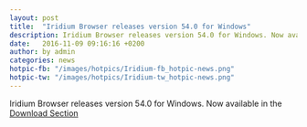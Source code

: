 ```yaml
---
layout: post
title:  "Iridium Browser releases version 54.0 for Windows"
description: Iridium Browser releases version 54.0 for Windows. Now available for Download.
date:   2016-11-09 09:16:16 +0200
author:	by admin
categories: news
hotpic-fb: "/images/hotpics/Iridium-fb_hotpic-news.png"
hotpic-tw: "/images/hotpics/Iridium-tw_hotpic-news.png"
---
```


Iridium Browser releases version 54.0 for Windows. Now available in the [Download Section](downloads/windows.html "download v54.0 for Windows")
